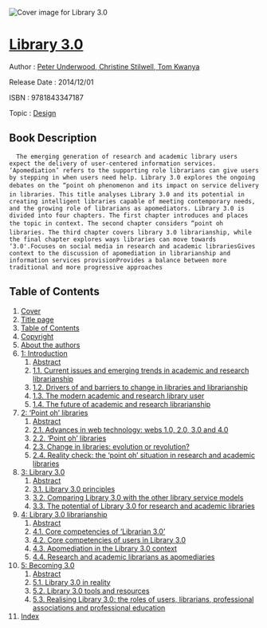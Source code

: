 ![Cover image for Library 3.0](https://imgdetail.ebookreading.net/cover/cover/design/EB9781843347187.jpg)

[Library 3.0](https://ebookreading.net/view/book/Library+3.0-EB9781843347187_1.html "Library 3.0")
====================================================================================================================

Author : [Peter Underwood](https://ebookreading.net/search/author/Peter+Underwood),[ Christine Stilwell](https://ebookreading.net/search/author/+Christine+Stilwell),[ Tom Kwanya](https://ebookreading.net/search/author/+Tom+Kwanya)

Release Date : 2014/12/01

ISBN : 9781843347187

Topic : [Design](https://ebookreading.net/search/category/design)

Book Description
-----------------

      The emerging generation of research and academic library users expect the delivery of user-centered information services. ‘Apomediation’ refers to the supporting role librarians can give users by stepping in when users need help. Library 3.0 explores the ongoing debates on the “point oh phenomenon and its impact on service delivery in libraries. This title analyses Library 3.0 and its potential in creating intelligent libraries capable of meeting contemporary needs, and the growing role of librarians as apomediators. Library 3.0 is divided into four chapters. The first chapter introduces and places the topic in context. The second chapter considers “point oh libraries. The third chapter covers library 3.0 librarianship, while the final chapter explores ways libraries can move towards ‘3.0'.Focuses on social media in research and academic librariesGives context to the discussion of apomediation in librarianship and information services provisionProvides a balance between more traditional and more progressive approaches
Table of Contents
-----------------

1. [Cover](https://ebookreading.net/view/book/Library+3.0-EB9781843347187_1.html)
1. [Title page](https://ebookreading.net/view/book/Library+3.0-EB9781843347187_2.html)
1. [Table of Contents](https://ebookreading.net/view/book/Library+3.0-EB9781843347187_3.html)
1. [Copyright](https://ebookreading.net/view/book/Library+3.0-EB9781843347187_4.html#B978184334718700007)
1. [About the authors](https://ebookreading.net/view/book/Library+3.0-EB9781843347187_5.html#B978184334718700010)
1. [1: Introduction](https://ebookreading.net/view/book/Library+3.0-EB9781843347187_6.html#B978184334718700001)
    1. [Abstract](https://ebookreading.net/view/book/Library+3.0-EB9781843347187_6.html#st0010)
    1. [1.1. Current issues and emerging trends in academic and research librarianship](https://ebookreading.net/view/book/Library+3.0-EB9781843347187_6.html#st0020)
    1. [1.2. Drivers of and barriers to change in libraries and librarianship](https://ebookreading.net/view/book/Library+3.0-EB9781843347187_6.html#st0060)
    1. [1.3. The modern academic and research library user](https://ebookreading.net/view/book/Library+3.0-EB9781843347187_6.html#st0065)
    1. [1.4. The future of academic and research librarianship](https://ebookreading.net/view/book/Library+3.0-EB9781843347187_6.html#st0070)
1. [2: ‘Point oh’ libraries](https://ebookreading.net/view/book/Library+3.0-EB9781843347187_7.html#B978184334718700002)
    1. [Abstract](https://ebookreading.net/view/book/Library+3.0-EB9781843347187_7.html#st0010)
    1. [2.1. Advances in web technology: webs 1.0, 2.0, 3.0 and 4.0](https://ebookreading.net/view/book/Library+3.0-EB9781843347187_7.html#st0020)
    1. [2.2. ‘Point oh’ libraries](https://ebookreading.net/view/book/Library+3.0-EB9781843347187_7.html#st0045)
    1. [2.3. Change in libraries: evolution or revolution?](https://ebookreading.net/view/book/Library+3.0-EB9781843347187_7.html#st0075)
    1. [2.4. Reality check: the ‘point oh’ situation in research and academic libraries](https://ebookreading.net/view/book/Library+3.0-EB9781843347187_7.html#st0095)
1. [3: Library 3.0](https://ebookreading.net/view/book/Library+3.0-EB9781843347187_8.html#B978184334718700003)
    1. [Abstract](https://ebookreading.net/view/book/Library+3.0-EB9781843347187_8.html#st0010)
    1. [3.1. Library 3.0 principles](https://ebookreading.net/view/book/Library+3.0-EB9781843347187_8.html#st0020)
    1. [3.2. Comparing Library 3.0 with the other library service models](https://ebookreading.net/view/book/Library+3.0-EB9781843347187_8.html#st0050)
    1. [3.3. The potential of Library 3.0 for research and academic libraries](https://ebookreading.net/view/book/Library+3.0-EB9781843347187_8.html#st0070)
1. [4: Library 3.0 librarianship](https://ebookreading.net/view/book/Library+3.0-EB9781843347187_9.html#B978184334718700004)
    1. [Abstract](https://ebookreading.net/view/book/Library+3.0-EB9781843347187_9.html#st0010)
    1. [4.1. Core competencies of ‘Librarian 3.0’](https://ebookreading.net/view/book/Library+3.0-EB9781843347187_9.html#st0020)
    1. [4.2. Core competencies of users in Library 3.0](https://ebookreading.net/view/book/Library+3.0-EB9781843347187_9.html#st0050)
    1. [4.3. Apomediation in the Library 3.0 context](https://ebookreading.net/view/book/Library+3.0-EB9781843347187_9.html#st0105)
    1. [4.4. Research and academic librarians as apomediaries](https://ebookreading.net/view/book/Library+3.0-EB9781843347187_9.html#st0110)
1. [5: Becoming 3.0](https://ebookreading.net/view/book/Library+3.0-EB9781843347187_10.html#B978184334718700005)
    1. [Abstract](https://ebookreading.net/view/book/Library+3.0-EB9781843347187_10.html#st0010)
    1. [5.1. Library 3.0 in reality](https://ebookreading.net/view/book/Library+3.0-EB9781843347187_10.html#st0020)
    1. [5.2. Library 3.0 tools and resources](https://ebookreading.net/view/book/Library+3.0-EB9781843347187_10.html#st0090)
    1. [5.3. Realising Library 3.0: the roles of users, librarians, professional associations and professional education](https://ebookreading.net/view/book/Library+3.0-EB9781843347187_10.html#st0230)
1. [Index](https://ebookreading.net/view/book/Library+3.0-EB9781843347187_11.html#B978184334718700011)
